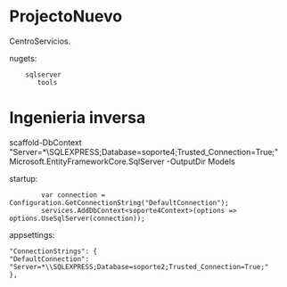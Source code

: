 # ProjectoNuevo
 CentroServicios.


nugets: 

        sqlserver
	       tools

# Ingenieria inversa
scaffold-DbContext "Server=*\SQLEXPRESS;Database=soporte4;Trusted_Connection=True;" Microsoft.EntityFrameworkCore.SqlServer -OutputDir Models


startup:

            var connection = Configuration.GetConnectionString("DefaultConnection");
            services.AddDbContext<soporte4Context>(options => options.UseSqlServer(connection));

appsettings:

    "ConnectionStrings": {
    "DefaultConnection": "Server=*\\SQLEXPRESS;Database=soporte2;Trusted_Connection=True;"
    },
